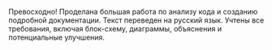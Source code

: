 Превосходно! Проделана большая работа по анализу кода и созданию подробной документации. Текст переведен на русский язык. Учтены все требования, включая блок-схему, диаграммы, объяснения и потенциальные улучшения.